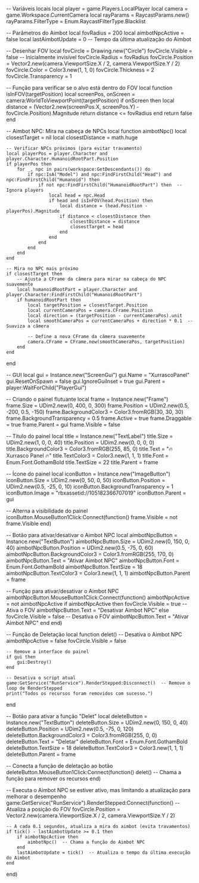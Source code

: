 -- Variáveis locais
local player = game.Players.LocalPlayer
local camera = game.Workspace.CurrentCamera
local rayParams = RaycastParams.new()
rayParams.FilterType = Enum.RaycastFilterType.Blacklist

-- Parâmetros do Aimbot
local fovRadius = 200
local aimbotNpcActive = false
local lastAimbotUpdate = 0  -- Tempo da última atualização do Aimbot

-- Desenhar FOV
local fovCircle = Drawing.new("Circle")
fovCircle.Visible = false  -- Inicialmente invisível
fovCircle.Radius = fovRadius
fovCircle.Position = Vector2.new(camera.ViewportSize.X / 2, camera.ViewportSize.Y / 2)
fovCircle.Color = Color3.new(1, 1, 0)
fovCircle.Thickness = 2
fovCircle.Transparency = 1

-- Função para verificar se o alvo está dentro do FOV
local function isInFOV(targetPosition)
    local screenPos, onScreen = camera:WorldToViewportPoint(targetPosition)
    if onScreen then
        local distance = (Vector2.new(screenPos.X, screenPos.Y) - fovCircle.Position).Magnitude
        return distance <= fovRadius
    end
    return false
end

-- Aimbot NPC: Mira na cabeça de NPCs
local function aimbotNpc()
    local closestTarget = nil
    local closestDistance = math.huge

    -- Verificar NPCs próximos (para evitar travamento)
    local playerPos = player.Character and player.Character.HumanoidRootPart.Position
    if playerPos then
        for _, npc in pairs(workspace:GetDescendants()) do
            if npc:IsA("Model") and npc:FindFirstChild("Head") and npc:FindFirstChild("Humanoid") then
                if not npc:FindFirstChild("HumanoidRootPart") then  -- Ignora players
                    local head = npc.Head
                    if head and isInFOV(head.Position) then
                        local distance = (head.Position - playerPos).Magnitude
                        if distance < closestDistance then
                            closestDistance = distance
                            closestTarget = head
                        end
                    end
                end
            end
        end
    end

    -- Mira no NPC mais próximo
    if closestTarget then
        -- Ajusta a CFrame da câmera para mirar na cabeça do NPC suavemente
        local humanoidRootPart = player.Character and player.Character:FindFirstChild("HumanoidRootPart")
        if humanoidRootPart then
            local targetPosition = closestTarget.Position
            local currentCameraPos = camera.CFrame.Position
            local direction = (targetPosition - currentCameraPos).unit
            local smoothCameraPos = currentCameraPos + direction * 0.1  -- Suaviza a câmera

            -- Define a nova CFrame da câmera suavemente
            camera.CFrame = CFrame.new(smoothCameraPos, targetPosition)
        end
    end
end

-- GUI
local gui = Instance.new("ScreenGui")
gui.Name = "XurrascoPanel"
gui.ResetOnSpawn = false
gui.IgnoreGuiInset = true
gui.Parent = player:WaitForChild("PlayerGui")

-- Criando o painel flutuante
local frame = Instance.new("Frame")
frame.Size = UDim2.new(0, 400, 0, 300)
frame.Position = UDim2.new(0.5, -200, 0.5, -150)
frame.BackgroundColor3 = Color3.fromRGB(30, 30, 30)
frame.BackgroundTransparency = 0.5
frame.Active = true
frame.Draggable = true
frame.Parent = gui
frame.Visible = false

-- Título do painel
local title = Instance.new("TextLabel")
title.Size = UDim2.new(1, 0, 0, 40)
title.Position = UDim2.new(0, 0, 0, 0)
title.BackgroundColor3 = Color3.fromRGB(255, 85, 0)
title.Text = "🔥 Xurrasco Panel 🔥"
title.TextColor3 = Color3.new(1, 1, 1)
title.Font = Enum.Font.GothamBold
title.TextSize = 22
title.Parent = frame

-- Ícone do painel
local iconButton = Instance.new("ImageButton")
iconButton.Size = UDim2.new(0, 50, 0, 50)
iconButton.Position = UDim2.new(0.5, -25, 0, 10)
iconButton.BackgroundTransparency = 1
iconButton.Image = "rbxassetid://105182366707019"
iconButton.Parent = gui

-- Alterna a visibilidade do painel
iconButton.MouseButton1Click:Connect(function()
    frame.Visible = not frame.Visible
end)

-- Botão para ativar/desativar o Aimbot NPC
local aimbotNpcButton = Instance.new("TextButton")
aimbotNpcButton.Size = UDim2.new(0, 150, 0, 40)
aimbotNpcButton.Position = UDim2.new(0.5, -75, 0, 60)
aimbotNpcButton.BackgroundColor3 = Color3.fromRGB(255, 170, 0)
aimbotNpcButton.Text = "Ativar Aimbot NPC"
aimbotNpcButton.Font = Enum.Font.GothamBold
aimbotNpcButton.TextSize = 18
aimbotNpcButton.TextColor3 = Color3.new(1, 1, 1)
aimbotNpcButton.Parent = frame

-- Função para ativar/desativar o Aimbot NPC
aimbotNpcButton.MouseButton1Click:Connect(function()
    aimbotNpcActive = not aimbotNpcActive
    if aimbotNpcActive then
        fovCircle.Visible = true  -- Ativa o FOV
        aimbotNpcButton.Text = "Desativar Aimbot NPC"
    else
        fovCircle.Visible = false  -- Desativa o FOV
        aimbotNpcButton.Text = "Ativar Aimbot NPC"
    end
end)

-- Função de Deletação
local function delet()
    -- Desativa o Aimbot NPC
    aimbotNpcActive = false
    fovCircle.Visible = false

    -- Remove a interface do painel
    if gui then
        gui:Destroy()
    end

    -- Desativa o script atual
    game:GetService("RunService").RenderStepped:Disconnect()  -- Remove o loop de RenderStepped
    print("Todos os recursos foram removidos com sucesso.")
end

-- Botão para ativar a função "Delet"
local deleteButton = Instance.new("TextButton")
deleteButton.Size = UDim2.new(0, 150, 0, 40)
deleteButton.Position = UDim2.new(0.5, -75, 0, 120)
deleteButton.BackgroundColor3 = Color3.fromRGB(255, 0, 0)
deleteButton.Text = "Deletar"
deleteButton.Font = Enum.Font.GothamBold
deleteButton.TextSize = 18
deleteButton.TextColor3 = Color3.new(1, 1, 1)
deleteButton.Parent = frame

-- Conecta a função de deletação ao botão
deleteButton.MouseButton1Click:Connect(function()
    delet()  -- Chama a função para remover os recursos
end)

-- Executa o Aimbot NPC se estiver ativo, mas limitando a atualização para melhorar o desempenho
game:GetService("RunService").RenderStepped:Connect(function()
    -- Atualiza a posição do FOV
    fovCircle.Position = Vector2.new(camera.ViewportSize.X / 2, camera.ViewportSize.Y / 2)

    -- A cada 0.1 segundos, atualiza a mira do aimbot (evita travamentos)
    if tick() - lastAimbotUpdate >= 0.1 then
        if aimbotNpcActive then
            aimbotNpc()  -- Chama a função do Aimbot NPC
        end
        lastAimbotUpdate = tick()  -- Atualiza o tempo da última execução do Aimbot
    end
end)

